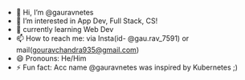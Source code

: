 - 👋 Hi, I’m @gauravnetes
- 👀 I’m interested in App Dev, Full Stack, CS!
- 🌱 currently learning Web Dev
- 📫 How to reach me: via Insta(id- @gau.rav_7591) or mail(gouravchandra935@gmail.com)
- 😄 Pronouns: He/Him
- ⚡ Fun fact: Acc name @gauravnetes was inspired by Kubernetes ;)
<!---
gauravnetes/gauravnetes is a ✨ special ✨ repository because its `README.md` (this file) appears on your GitHub profile.
You can click the Preview link to take a look at your changes.
--->
